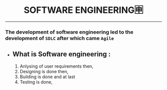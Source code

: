 <h1 align="center">SOFTWARE ENGINEERING🈸</h1>

***
### The development of software engineering led to the development of `SDLC` after which came `Agile`

- ## What is Software engineering :
   1. Anlysing of user requirements then,  
   2. Designing is done then, 
   3. Building is done and at last
   4. Testing is done,   
